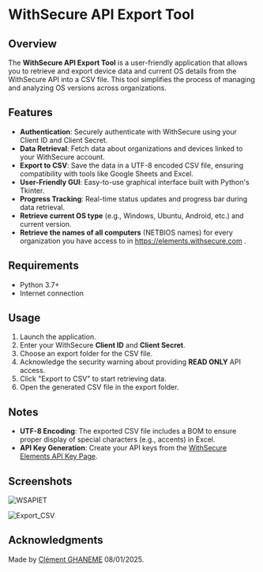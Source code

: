 # WithSecure API Export Tool

## Overview

The **WithSecure API Export Tool** is a user-friendly application that allows you to retrieve and export device data and current OS details from the WithSecure API into a CSV file. This tool simplifies the process of managing and analyzing OS versions across organizations.

## Features

- **Authentication**: Securely authenticate with WithSecure using your Client ID and Client Secret.
- **Data Retrieval**: Fetch data about organizations and devices linked to your WithSecure account.
- **Export to CSV**: Save the data in a UTF-8 encoded CSV file, ensuring compatibility with tools like Google Sheets and Excel.
- **User-Friendly GUI**: Easy-to-use graphical interface built with Python's Tkinter.
- **Progress Tracking**: Real-time status updates and progress bar during data retrieval.
- **Retrieve current OS type** (e.g., Windows, Ubuntu, Android, etc.) and current version.
- **Retrieve the names of all computers** (NETBIOS names) for every organization you have access to in https://elements.withsecure.com .

## Requirements

- Python 3.7+
- Internet connection


## Usage

1. Launch the application.
2. Enter your WithSecure **Client ID** and **Client Secret**.
3. Choose an export folder for the CSV file.
4. Acknowledge the security warning about providing **READ ONLY** API access.
5. Click "Export to CSV" to start retrieving data.
6. Open the generated CSV file in the export folder.

## Notes

- **UTF-8 Encoding**: The exported CSV file includes a BOM to ensure proper display of special characters (e.g., accents) in Excel.
- **API Key Generation**: Create your API keys from the [WithSecure Elements API Key Page](https://elements.withsecure.com/apps/ccr/api_keys).

## Screenshots

![WSAPIET](https://github.com/user-attachments/assets/66a4ff0d-c74b-49fa-ac0d-c90f30f2c323)

![Export_CSV](https://github.com/user-attachments/assets/565d495b-499c-4779-9523-167d2af4408f)

## Acknowledgments

Made by [Clément GHANEME](https://clement.business/) 08/01/2025.


